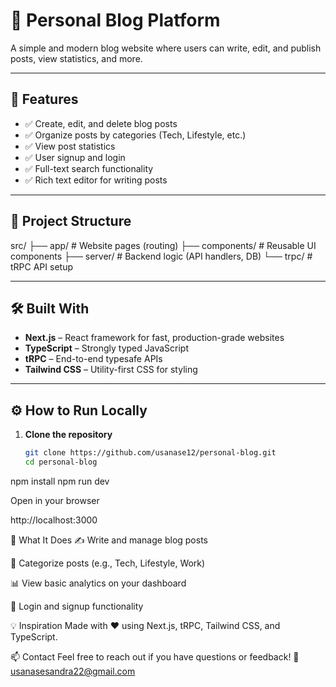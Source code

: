 # 📝 Personal Blog Platform

A simple and modern blog website where users can write, edit, and publish posts, view statistics, and more.

---

## 🚀 Features

- ✅ Create, edit, and delete blog posts  
- ✅ Organize posts by categories (Tech, Lifestyle, etc.)  
- ✅ View post statistics  
- ✅ User signup and login  
- ✅ Full-text search functionality  
- ✅ Rich text editor for writing posts  

---

## 📁 Project Structure

src/
├── app/ # Website pages (routing)
├── components/ # Reusable UI components
├── server/ # Backend logic (API handlers, DB)
└── trpc/ # tRPC API setup

---

## 🛠️ Built With

- **Next.js** – React framework for fast, production-grade websites  
- **TypeScript** – Strongly typed JavaScript  
- **tRPC** – End-to-end typesafe APIs  
- **Tailwind CSS** – Utility-first CSS for styling  

---

## ⚙️ How to Run Locally

1. **Clone the repository**
   ```bash
   git clone https://github.com/usanase12/personal-blog.git
   cd personal-blog
npm install
npm run dev


Open in your browser

http://localhost:3000


📸 What It Does
✍️ Write and manage blog posts

📂 Categorize posts (e.g., Tech, Lifestyle, Work)

📊 View basic analytics on your dashboard

🔐 Login and signup functionality

💡 Inspiration
Made with ❤️ using Next.js, tRPC, Tailwind CSS, and TypeScript.

📫 Contact
Feel free to reach out if you have questions or feedback!
🔗 usanasesandra22@gmail.com








